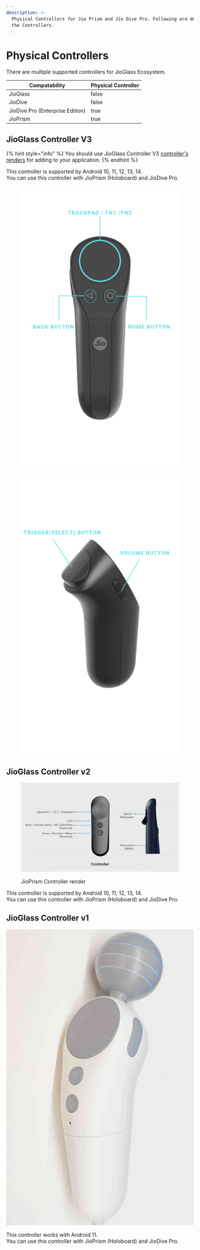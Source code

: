 ```yaml
---
description: >-
  Physical Controllers for Jio Prism and Jio Dive Pro. Following are details of
  the Controllers.
---
```


# Physical Controllers

There are multiple supported controllers for JioGlass Ecosystem.&#x20;

<table><thead><tr><th>Compatability</th><th data-type="checkbox">Physical Controller</th></tr></thead><tbody><tr><td>JioGlass</td><td>false</td></tr><tr><td>JioDive</td><td>false</td></tr><tr><td>JioDive Pro (Enterprise Edition)</td><td>true</td></tr><tr><td>JioPrism</td><td>true</td></tr></tbody></table>

## JioGlass Controller V3

{% hint style="info" %}
You should use JioGlass Controller V3 [controller's renders](https://tesseractpvt-my.sharepoint.com/:f:/g/personal/virendra_tesseract_in/EkPTcaNZcqVKhS9poTmNynIBrfQXXUFXMdH-61GrxEbR-w?e=Cp0Ixa) for adding to your application.
{% endhint %}

This controller is supported by Android 10, 11, 12, 13, 14.\
You can use this controller with JioPrism (Holoboard) and JioDive Pro.

<div><figure><img src="../.gitbook/assets/NoloController2.png" alt=""><figcaption></figcaption></figure> <figure><img src="../.gitbook/assets/NoloController1.png" alt=""><figcaption></figcaption></figure></div>

## JioGlass Controller v2&#x20;

<figure><img src="../.gitbook/assets/image (84).png" alt=""><figcaption><p>JioPrism Controller render</p></figcaption></figure>

This controller is supported by Android 10, 11, 12, 13, 14. \
You can use this controller with JioPrism (Holoboard) and JioDive Pro.

## JioGlass Controller  v1

<img src="../.gitbook/assets/image (85).png" alt="K07 Controller" data-size="original">

This controller works with Android 11. \
You can use this controller with JioPrism (Holoboard) and JioDive Pro.
